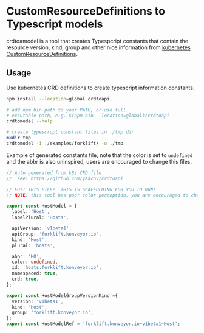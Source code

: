 # CustomResourceDefinitions to Typescript models

crdtoamodel is a tool that creates Typespcript constants that contain the resource version, kind, group and other nice information from [kubernetes](https://kubernetes.io/) [CustomResourceDefinitions](https://kubernetes.io/docs/concepts/extend-kubernetes/api-extension/custom-resources/).

## Usage

Use kubernetes CRD definitions to create typescript information constants.

``` bash
npm install --location=global crdtoapi

# add npm bin path to your PATH, or use full
# excutable path, e.g. $(npm bin --location=global)/crdtoapi
crdtomodel --help

# create typescropt constant files in ./tmp dir
mkdir tmp
crdtomodel -i ./examples/forklift/ -o ./tmp
```

Example of generated constants file, note that the color is set to `undefined` and the abbr is also uninspired,
users are encouraged to change this files.

``` ts
// Auto generated from k8s CRD file
//  see: https://github.com/yaacov/crdtoapi

// EDIT THIS FILE!  THIS IS SCAFFOLDING FOR YOU TO OWN!
// NOTE: this tool has poor color perception, you are encouraged to change the color and abbr attributes.

export const HostModel = {
  label: 'Host',
  labelPlural: 'Hosts',

  apiVersion: 'v1beta1',
  apiGroup: 'forklift.konveyor.io',
  kind: 'Host',
  plural: 'hosts',

  abbr: 'HO',
  color: undefined,
  id: 'hosts.forklift.konveyor.io',
  namespaced: true,
  crd: true,
};

export const HostModelGroupVersionKind ={
  version: 'v1beta1',
  kind: 'Host',
  group: 'forklift.konveyor.io',
};
export const HostModelRef = 'forklift.konveyor.io~v1beta1~Host';
```
